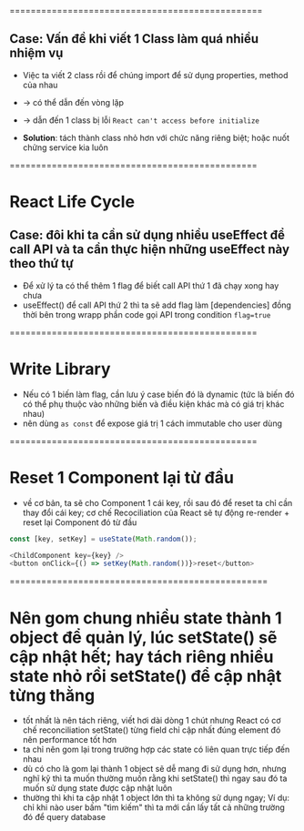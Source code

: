 ================================================
## Case: Vấn đề khi viết 1 Class làm quá nhiều nhiệm vụ
* Việc ta viết 2 class rồi để chúng import để sử dụng properties, method của nhau
* -> có thể dẫn đến vòng lặp
* -> dẫn đến 1 class bị lỗi `React can't access before initialize`

* **Solution**: tách thành class nhỏ hơn với chức năng riêng biệt; hoặc nuốt chửng service kia luôn

===============================================
# React Life Cycle

## Case: đôi khi ta cần sử dụng nhiều useEffect để call API và ta cần thực hiện những useEffect này theo thứ tự
* Để xử lý ta có thể thêm 1 flag để biết call API thứ 1 đã chạy xong hay chưa
* useEffect() để call API thứ 2 thì ta sẽ add flag làm [dependencies] đồng thời bên trong wrapp phần code gọi API trong condition `flag=true` 

===============================================
# Write Library
* Nếu có 1 biến làm flag, cần lưu ý case biến đó là dynamic (tức là biến đó có thể phụ thuộc vào những biến và điều kiện khác mà có giá trị khác nhau)
* nên dùng `as const` để expose giá trị 1 cách immutable cho user dùng

===============================================
# Reset 1 Component lại từ đầu
* về cơ bản, ta sẽ cho Component 1 cái key, rồi sau đó để reset ta chỉ cần thay đổi cái key; cơ chế Recociliation của React sẽ tự động re-render + reset lại Component đó từ đầu
```js
const [key, setKey] = useState(Math.random());

<ChildComponent key={key} />
<button onClick={() => setKey(Math.random())}>reset</button>
```

=================================================
# Nên gom chung nhiều state thành 1 object để quản lý, lúc setState() sẽ cập nhật hết; hay tách riêng nhiều state nhỏ rồi setState() để cập nhật từng thằng
* tốt nhất là nên tách riêng, viết hơi dài dòng 1 chút nhưng React có cơ chế reconciliation setState() từng field chỉ cập nhất đúng element đó nên performance tốt hơn
* ta chỉ nên gom lại trong trường hợp các state có liên quan trực tiếp đến nhau
* dù có cho là gom lại thành 1 object sẽ dễ mang đi sử dụng hơn, nhưng nghĩ kỹ thì ta muốn thường muốn rằng khi setState() thì ngay sau đó ta muốn sử dụng state được cập nhật luôn
* thường thì khi ta cập nhật 1 object lớn thì ta không sử dụng ngay; Ví dụ: chỉ khi nào user bấm "tìm kiếm" thì ta mới cần lấy tất cả những trường đó để query database